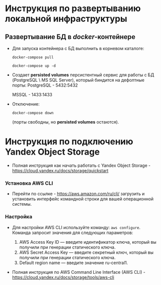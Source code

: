 # Инструкция по развертыванию локальной инфраструктуры

## Развертывание БД в *docker*-контейнере

- Для запуска контейнера с БД выполнить в корневом каталоге:

	`docker-compose pull`

	`docker-compose up -d`
- Создает **persisted volumes** персистентный сервис для работы с БД (PostgreSQL \ MS SQL Server), который биндится на дефолтные порты:
	PostgreSQL
		- 5432:5432
  
	MSSQL 
		- 1433:1433
  
- Отключение: 
  
  `docker-compose down` 
  
  (порты свободны, но **persisted volumes** остаются).
  
# Инструкция по подключению Yandex Object Storage

- Полная инструкция как начать работать с Yandex Object Storage - https://cloud.yandex.ru/docs/storage/quickstart
  
### Установка AWS CLI 
 
- Перейти по ссылке - https://aws.amazon.com/ru/cli/ загрузить и установить интерфейс командной строки для вашей операционной системы.

### Настройка

- Для настройки AWS CLI используйте команду: `aws configure`.  Команда запросит значения для следующих параметров:
    1. AWS Access Key ID — введите идентификатор ключа, который вы получили при генерации статического ключа.
    2. AWS Secret Access Key — введите секретный ключ, который вы получили при генерации статического ключа.
    3. Default region name — введите значение ru-central1.
    
- Полная инструкция по AWS Command Line Interface (AWS CLI) - https://cloud.yandex.ru/docs/storage/tools/aws-cli
